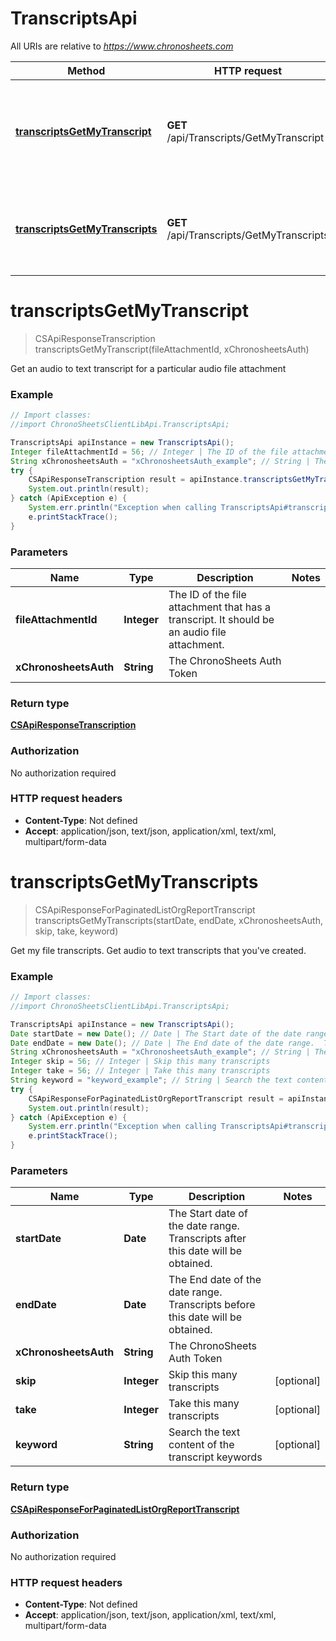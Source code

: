 # TranscriptsApi

All URIs are relative to *https://www.chronosheets.com*

Method | HTTP request | Description
------------- | ------------- | -------------
[**transcriptsGetMyTranscript**](TranscriptsApi.md#transcriptsGetMyTranscript) | **GET** /api/Transcripts/GetMyTranscript | Get an audio to text transcript for a particular audio file attachment
[**transcriptsGetMyTranscripts**](TranscriptsApi.md#transcriptsGetMyTranscripts) | **GET** /api/Transcripts/GetMyTranscripts | Get my file transcripts.  Get audio to text transcripts that you&#39;ve created.


<a name="transcriptsGetMyTranscript"></a>
# **transcriptsGetMyTranscript**
> CSApiResponseTranscription transcriptsGetMyTranscript(fileAttachmentId, xChronosheetsAuth)

Get an audio to text transcript for a particular audio file attachment

### Example
```java
// Import classes:
//import ChronoSheetsClientLibApi.TranscriptsApi;

TranscriptsApi apiInstance = new TranscriptsApi();
Integer fileAttachmentId = 56; // Integer | The ID of the file attachment that has a transcript.  It should be an audio file attachment.
String xChronosheetsAuth = "xChronosheetsAuth_example"; // String | The ChronoSheets Auth Token
try {
    CSApiResponseTranscription result = apiInstance.transcriptsGetMyTranscript(fileAttachmentId, xChronosheetsAuth);
    System.out.println(result);
} catch (ApiException e) {
    System.err.println("Exception when calling TranscriptsApi#transcriptsGetMyTranscript");
    e.printStackTrace();
}
```

### Parameters

Name | Type | Description  | Notes
------------- | ------------- | ------------- | -------------
 **fileAttachmentId** | **Integer**| The ID of the file attachment that has a transcript.  It should be an audio file attachment. |
 **xChronosheetsAuth** | **String**| The ChronoSheets Auth Token |

### Return type

[**CSApiResponseTranscription**](CSApiResponseTranscription.md)

### Authorization

No authorization required

### HTTP request headers

 - **Content-Type**: Not defined
 - **Accept**: application/json, text/json, application/xml, text/xml, multipart/form-data

<a name="transcriptsGetMyTranscripts"></a>
# **transcriptsGetMyTranscripts**
> CSApiResponseForPaginatedListOrgReportTranscript transcriptsGetMyTranscripts(startDate, endDate, xChronosheetsAuth, skip, take, keyword)

Get my file transcripts.  Get audio to text transcripts that you&#39;ve created.

### Example
```java
// Import classes:
//import ChronoSheetsClientLibApi.TranscriptsApi;

TranscriptsApi apiInstance = new TranscriptsApi();
Date startDate = new Date(); // Date | The Start date of the date range.  Transcripts after this date will be obtained.
Date endDate = new Date(); // Date | The End date of the date range.  Transcripts before this date will be obtained.
String xChronosheetsAuth = "xChronosheetsAuth_example"; // String | The ChronoSheets Auth Token
Integer skip = 56; // Integer | Skip this many transcripts
Integer take = 56; // Integer | Take this many transcripts
String keyword = "keyword_example"; // String | Search the text content of the transcript keywords
try {
    CSApiResponseForPaginatedListOrgReportTranscript result = apiInstance.transcriptsGetMyTranscripts(startDate, endDate, xChronosheetsAuth, skip, take, keyword);
    System.out.println(result);
} catch (ApiException e) {
    System.err.println("Exception when calling TranscriptsApi#transcriptsGetMyTranscripts");
    e.printStackTrace();
}
```

### Parameters

Name | Type | Description  | Notes
------------- | ------------- | ------------- | -------------
 **startDate** | **Date**| The Start date of the date range.  Transcripts after this date will be obtained. |
 **endDate** | **Date**| The End date of the date range.  Transcripts before this date will be obtained. |
 **xChronosheetsAuth** | **String**| The ChronoSheets Auth Token |
 **skip** | **Integer**| Skip this many transcripts | [optional]
 **take** | **Integer**| Take this many transcripts | [optional]
 **keyword** | **String**| Search the text content of the transcript keywords | [optional]

### Return type

[**CSApiResponseForPaginatedListOrgReportTranscript**](CSApiResponseForPaginatedListOrgReportTranscript.md)

### Authorization

No authorization required

### HTTP request headers

 - **Content-Type**: Not defined
 - **Accept**: application/json, text/json, application/xml, text/xml, multipart/form-data

